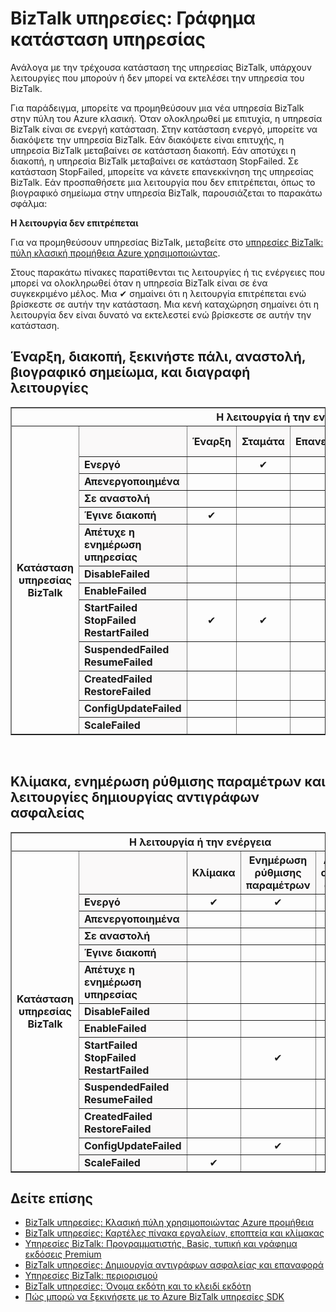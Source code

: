 <properties 
    pageTitle="Εργασίες που επιτρέπεται σε διαφορετικές καταστάσεις ή καταστάσεις στις υπηρεσίες BizTalk | Microsoft Azure" 
    description="Οι ενέργειες/λειτουργίες που επιτρέπεται σε διαφορετική MABS κατάσταση: διακοπή, Έναρξη, επανεκκινήστε, αναστολή, βιογραφικό σημείωμα, διαγραφή, κλιμάκωση, ενημέρωση ρύθμισης παραμέτρων και τη δημιουργία αντιγράφων ασφαλείας" 
    services="biztalk-services" 
    documentationCenter="" 
    authors="MandiOhlinger" 
    manager="erikre" 
    editor=""/>

<tags 
    ms.service="biztalk-services" 
    ms.workload="integration" 
    ms.tgt_pltfrm="na" 
    ms.devlang="na" 
    ms.topic="article" 
    ms.date="08/15/2016" 
    ms.author="mandia"/>



# <a name="biztalk-services-service-state-chart"></a>BizTalk υπηρεσίες: Γράφημα κατάσταση υπηρεσίας
Ανάλογα με την τρέχουσα κατάσταση της υπηρεσίας BizTalk, υπάρχουν λειτουργίες που μπορούν ή δεν μπορεί να εκτελέσει την υπηρεσία του BizTalk.

Για παράδειγμα, μπορείτε να προμηθεύσουν μια νέα υπηρεσία BizTalk στην πύλη του Azure κλασική. Όταν ολοκληρωθεί με επιτυχία, η υπηρεσία BizTalk είναι σε ενεργή κατάσταση. Στην κατάσταση ενεργό, μπορείτε να διακόψετε την υπηρεσία BizTalk. Εάν διακόψετε είναι επιτυχής, η υπηρεσία BizTalk μεταβαίνει σε κατάσταση διακοπή. Εάν αποτύχει η διακοπή, η υπηρεσία BizTalk μεταβαίνει σε κατάσταση StopFailed. Σε κατάσταση StopFailed, μπορείτε να κάνετε επανεκκίνηση της υπηρεσίας BizTalk. Εάν προσπαθήσετε μια λειτουργία που δεν επιτρέπεται, όπως το βιογραφικό σημείωμα στην υπηρεσία BizTalk, παρουσιάζεται το παρακάτω σφάλμα:

**Η λειτουργία δεν επιτρέπεται**

Για να προμηθεύσουν υπηρεσίας BizTalk, μεταβείτε στο [υπηρεσίες BizTalk: πύλη κλασική προμήθεια Azure χρησιμοποιώντας](http://go.microsoft.com/fwlink/p/?LinkID=302280).

Στους παρακάτω πίνακες παρατίθενται τις λειτουργίες ή τις ενέργειες που μπορεί να ολοκληρωθεί όταν η υπηρεσία BizTalk είναι σε ένα συγκεκριμένο μέλος. Μια ✔ σημαίνει ότι η λειτουργία επιτρέπεται ενώ βρίσκεστε σε αυτήν την κατάσταση. Μια κενή καταχώρηση σημαίνει ότι η λειτουργία δεν είναι δυνατό να εκτελεστεί ενώ βρίσκεστε σε αυτήν την κατάσταση.

## <a name="start-stop-restart-suspend-resume-and-delete-operations"></a>Έναρξη, διακοπή, ξεκινήστε πάλι, αναστολή, βιογραφικό σημείωμα, και διαγραφή λειτουργίες
<table border="1">
<tr>
        <th colspan="15">Η λειτουργία ή την ενέργεια</th>
</tr>

<tr>
        <th rowspan="18">Κατάσταση υπηρεσίας BizTalk</th>
</tr>
<tr bgcolor="FAF9F9">
        <th> </th>
        <th>Έναρξη</th>
        <th>Σταμάτα</th>
        <th>Επανεκκίνηση</th>
        <th>Αναστολή</th>
        <th>Βιογραφικό σημείωμα</th>
        <th>Διαγραφή</th>
</tr>
<tr>
<td bgcolor="FAF9F9"><b>Ενεργό</b></td>
<td> </td>
<td><center>✔</center></td>
<td><center>✔</center></td>
<td><center>✔</center></td>
<td> </td>
<td><center>✔</center></td>
</tr>
<tr>
<td bgcolor="FAF9F9"><b>Απενεργοποιημένα</b></td>
<td> </td>
<td> </td>
<td> </td>
<td> </td>
<td> </td>
<td><center>✔</center></td>
</tr>
<tr>
<td bgcolor="FAF9F9"><b>Σε αναστολή</b></td>
<td> </td>
<td> </td>
<td> </td>
<td> </td>
<td><center>✔</center></td>
<td><center>✔</center></td>
</tr>
<tr>
<td bgcolor="FAF9F9"><b>Έγινε διακοπή</b></td>
<td><center>✔</center></td>
<td> </td>
<td><center>✔</center></td>
<td> </td>
<td> </td>
<td><center>✔</center></td>
</tr>
<tr>
<td bgcolor="FAF9F9"><b>Απέτυχε η ενημέρωση υπηρεσίας</b></td>
<td> </td>
<td> </td>
<td> </td>
<td> </td>
<td> </td>
<td><center>✔</center></td>
</tr>
<tr>
<td bgcolor="FAF9F9"><b>DisableFailed</b></td>
<td> </td>
<td> </td>
<td> </td>
<td> </td>
<td> </td>
<td><center>✔</center></td>
</tr>
<tr>
<td bgcolor="FAF9F9"><b>EnableFailed</b></td>
<td> </td>
<td> </td>
<td> </td>
<td> </td>
<td> </td>
<td><center>✔</center></td>
</tr>
<tr>
<td bgcolor="FAF9F9"><b>StartFailed<br/>
StopFailed<br/>
RestartFailed</b></td>
<td><center>✔</center></td>
<td><center>✔</center></td>
<td><center>✔</center></td>
<td> </td>
<td> </td>
<td><center>✔</center></td>
</tr>
<tr>
<td bgcolor="FAF9F9"><b>SuspendedFailed<br/>
ResumeFailed</b></td>
<td> </td>
<td> </td>
<td> </td>
<td><center>✔</center></td>
<td><center>✔</center></td>
<td><center>✔</center></td>
</tr>
<tr>
<td bgcolor="FAF9F9"><b>CreatedFailed<br/>
RestoreFailed<br/></b></td>
<td> </td>
<td> </td>
<td> </td>
<td> </td>
<td> </td>
<td><center>✔</center></td>
</tr>
<tr>
<td bgcolor="FAF9F9"><b>ConfigUpdateFailed</b></td>
<td> </td>
<td> </td>
<td><center>✔</center></td>
<td> </td>
<td> </td>
<td><center>✔</center></td>
</tr>
<tr>
<td bgcolor="FAF9F9"><b>ScaleFailed</b></td>
<td> </td>
<td> </td>
<td> </td>
<td> </td>
<td> </td>
<td><center>✔</center></td>
</tr>
</table>
<br/>

## <a name="scale-update-configuration-and-backup-operations"></a>Κλίμακα, ενημέρωση ρύθμισης παραμέτρων και λειτουργίες δημιουργίας αντιγράφων ασφαλείας
<table border="1">
<tr>
        <th colspan="15">Η λειτουργία ή την ενέργεια</th>
</tr>

<tr>
        <th rowspan="18">Κατάσταση υπηρεσίας BizTalk</th>
</tr>
<tr bgcolor="FAF9F9">
        <th> </th>
        <th>Κλίμακα</th>
        <th>Ενημέρωση ρύθμισης παραμέτρων</th>
        <th>Δημιουργία αντιγράφων ασφαλείας</th>
</tr>
<tr>
<td bgcolor="FAF9F9"><b>Ενεργό</b></td>
<td><center>✔</center></td>
<td><center>✔</center></td>
<td><center>✔</center></td>
</tr>
<tr>
<td bgcolor="FAF9F9"><b>Απενεργοποιημένα</b></td>
<td> </td>
<td> </td>
<td> </td>
</tr>
<tr>
<td bgcolor="FAF9F9"><b>Σε αναστολή</b></td>
<td> </td>
<td> </td>
<td><center>✔</center></td>
</tr>
<tr>
<td bgcolor="FAF9F9"><b>Έγινε διακοπή</b></td>
<td> </td>
<td> </td>
<td><center>✔</center></td>
</tr>
<tr>
<td bgcolor="FAF9F9"><b>Απέτυχε η ενημέρωση υπηρεσίας</b></td>
<td> </td>
<td> </td>
<td> </td>
</tr>
<tr>
<td bgcolor="FAF9F9"><b>DisableFailed</b></td>
<td> </td>
<td> </td>
<td> </td>
</tr>
<tr>
<td bgcolor="FAF9F9"><b>EnableFailed</b></td>
<td> </td>
<td> </td>
<td> </td>
</tr>
<tr>
<td bgcolor="FAF9F9"><b>StartFailed<br/>
StopFailed<br/>
RestartFailed</b></td>
<td> </td>
<td><center>✔</center></td>
<td> </td>
</tr>
<tr>
<td bgcolor="FAF9F9"><b>SuspendedFailed<br/>
ResumeFailed</b></td>
<td> </td>
<td> </td>
<td> </td>
</tr>
<tr>
<td bgcolor="FAF9F9"><b>CreatedFailed<br/>
RestoreFailed<br/></b></td>
<td> </td>
<td> </td>
<td> </td>
</tr>
<tr>
<td bgcolor="FAF9F9"><b>ConfigUpdateFailed</b></td>
<td> </td>
<td><center>✔</center></td>
<td> </td>
</tr>
<tr>
<td bgcolor="FAF9F9"><b>ScaleFailed</b></td>
<td><center>✔</center></td>
<td> </td>
<td> </td>
</tr>
</table>

## <a name="see-also"></a>Δείτε επίσης
- [BizTalk υπηρεσίες: Κλασική πύλη χρησιμοποιώντας Azure προμήθεια](http://go.microsoft.com/fwlink/p/?LinkID=302280)<br/>
- [BizTalk υπηρεσίες: Καρτέλες πίνακα εργαλείων, εποπτεία και κλίμακας](http://go.microsoft.com/fwlink/p/?LinkID=302281)<br/>
- [Υπηρεσίες BizTalk: Προγραμματιστής, Basic, τυπική και γράφημα εκδόσεις Premium](http://go.microsoft.com/fwlink/p/?LinkID=302279)<br/>
- [BizTalk υπηρεσίες: Δημιουργία αντιγράφων ασφαλείας και επαναφορά](http://go.microsoft.com/fwlink/p/?LinkID=329873)<br/>
- [Υπηρεσίες BizTalk: περιορισμού](http://go.microsoft.com/fwlink/p/?LinkID=302282)<br/>
- [BizTalk υπηρεσίες: Όνομα εκδότη και το κλειδί εκδότη](http://go.microsoft.com/fwlink/p/?LinkID=303941)<br/>
- [Πώς μπορώ να ξεκινήσετε με το Azure BizTalk υπηρεσίες SDK](http://go.microsoft.com/fwlink/p/?LinkID=302335)


 
